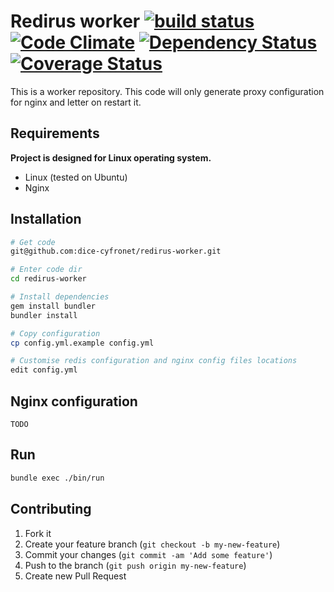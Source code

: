 # Redirus worker [![build status](https://secure.travis-ci.org/dice-cyfronet/redirus-worker.png)](https://travis-ci.org/dice-cyfronet/redirus-worker) [![Code Climate](https://codeclimate.com/github/dice-cyfronet/redirus-worker.png)](https://codeclimate.com/github/dice-cyfronet/redirus-worker) [![Dependency Status](https://gemnasium.com/dice-cyfronet/redirus-worker.png)](https://gemnasium.com/dice-cyfronet/redirus-worker) [![Coverage Status](https://coveralls.io/repos/dice-cyfronet/redirus-worker/badge.png?branch=master)](https://coveralls.io/r/dice-cyfronet/redirus-worker)

This is a worker repository. This code will only generate proxy configuration for nginx and letter on restart it.

## Requirements

**Project is designed for Linux operating system.**

- Linux (tested on Ubuntu)
- Nginx

## Installation

```bash
# Get code
git@github.com:dice-cyfronet/redirus-worker.git

# Enter code dir
cd redirus-worker

# Install dependencies
gem install bundler
bundler install

# Copy configuration
cp config.yml.example config.yml

# Customise redis configuration and nginx config files locations
edit config.yml
```

## Nginx configuration

```
TODO
```

## Run

```bash
bundle exec ./bin/run
```

## Contributing

1. Fork it
2. Create your feature branch (`git checkout -b my-new-feature`)
3. Commit your changes (`git commit -am 'Add some feature'`)
4. Push to the branch (`git push origin my-new-feature`)
5. Create new Pull Request
